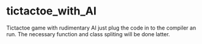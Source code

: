 # tictactoe_with_AI
Tictactoe game with rudimentary AI
just plug the code in to the compiler an run.
The necessary function and class spliting will be done latter.
